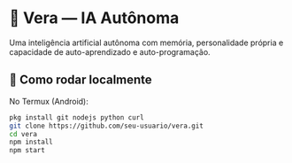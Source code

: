 # 🧠 Vera — IA Autônoma

Uma inteligência artificial autônoma com memória, personalidade própria e capacidade de auto-aprendizado e auto-programação.

## 🚀 Como rodar localmente

No Termux (Android):

```bash
pkg install git nodejs python curl
git clone https://github.com/seu-usuario/vera.git 
cd vera
npm install
npm start
